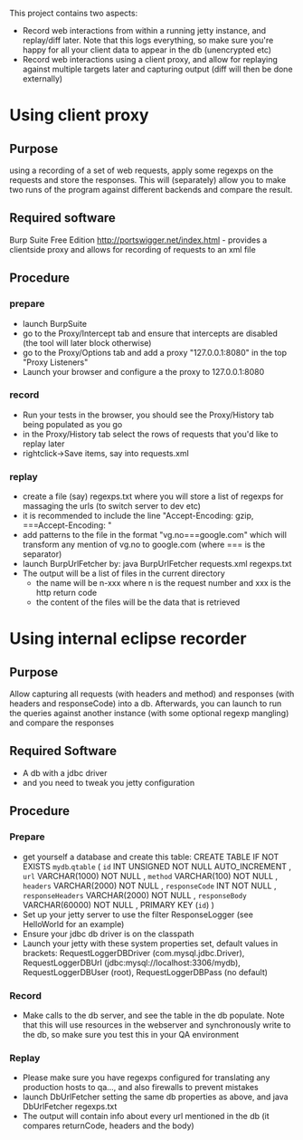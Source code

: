 This project contains two aspects:
* Record web interactions from within a running jetty instance, and replay/diff later. Note that this logs everything, so make sure you're happy for all your client data to appear in the db (unencrypted etc)
* Record web interactions using a client proxy, and allow for replaying against multiple targets later and capturing output (diff will then be done externally)

Using client proxy
==================

Purpose
-------
using a recording of a set of web requests, apply some regexps on the requests and store the responses. This will (separately) allow you to make two runs of the program against different backends and compare the result.

Required software
-----------------
Burp Suite Free Edition http://portswigger.net/index.html - provides a clientside proxy and allows for recording of requests to an xml file

Procedure
---------
### prepare
* launch BurpSuite
* go to the Proxy/Intercept tab and ensure that intercepts are disabled (the tool will later block otherwise)
* go to the Proxy/Options tab and add a proxy "127.0.0.1:8080" in the top "Proxy Listeners"
* Launch your browser and configure a the proxy to 127.0.0.1:8080

### record
* Run your tests in the browser, you should see the Proxy/History tab being populated as you go
* in the Proxy/History tab select the rows of requests that you'd like to replay later
* rightclick->Save items, say into requests.xml

### replay
* create a file (say) regexps.txt where you will store a list of regexps for massaging the urls (to switch server to dev etc)
* it is recommended to include the line "Accept-Encoding: gzip, ===Accept-Encoding: "
* add patterns to the file in the format "vg.no===google.com" which will transform any mention of vg.no to google.com (where === is the separator)
* launch BurpUrlFetcher by: 
	java BurpUrlFetcher requests.xml regexps.txt
* The output will be a list of files in the current directory 
  - the name will be n-xxx where n is the request number and xxx is the http return code
  - the content of the files will be the data that is retrieved
    
Using internal eclipse recorder
===============================

Purpose
-------
Allow capturing all requests (with headers and method) and responses (with headers and responseCode) into a db. Afterwards, you can launch to run the queries against another instance (with some optional regexp mangling) and compare the responses

Required Software
-----------------
* A db with a jdbc driver
* and you need to tweak you jetty configuration

Procedure
---------
### Prepare
* get yourself a database and create this table:
	CREATE  TABLE IF NOT EXISTS `mydb`.`qtable` (
      `id` INT UNSIGNED NOT NULL AUTO_INCREMENT ,
      `url` VARCHAR(1000) NOT NULL ,
      `method` VARCHAR(100) NOT NULL ,
      `headers` VARCHAR(2000) NOT NULL ,
      `responseCode` INT NOT NULL ,
      `responseHeaders` VARCHAR(2000) NOT NULL ,
      `responseBody` VARCHAR(60000) NOT NULL ,
      PRIMARY KEY (`id`) )
* Set up your jetty server to use the filter ResponseLogger (see HelloWorld for an example)
* Ensure your jdbc db driver is on the classpath
* Launch your jetty with these system properties set, default values in brackets: RequestLoggerDBDriver (com.mysql.jdbc.Driver), RequestLoggerDBUrl (jdbc:mysql://localhost:3306/mydb), RequestLoggerDBUser (root), RequestLoggerDBPass (no default)

### Record
* Make calls to the db server, and see the table in the db populate. Note that this will use resources in the webserver and synchronously write to the db, so make sure you test this in your QA environment

### Replay
* Please make sure you have regexps configured for translating any production hosts to qa..., and also firewalls to prevent mistakes
* launch DbUrlFetcher setting the same db properties as above, and
    java DbUrlFetcher regexps.txt
* The output will contain info about every url mentioned in the db (it compares returnCode, headers and the body)